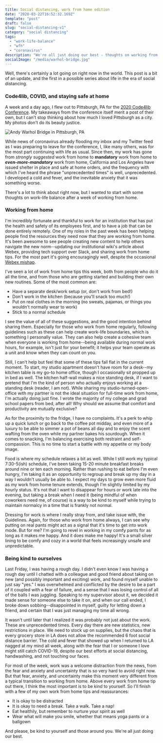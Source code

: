 ```yaml
---
title: Social distancing, work from home edition
date: "2020-03-22T16:52:32.169Z"
template: "post"
draft: false
slug: "social-distancing-v1"
category: "social distancing"
tags:
  - "work-life-balance"
  - "wfh"
  - "coronavirus"
description: "We're all just doing our best - thoughts on working from home and being kind to ourselves"
socialImage: "/media/warhol-bridge.jpg"
---
```


Well, there's certainly a lot going on right now in the world. This post is a bit of an update, and the first in a possible series about life in the era of social distancing.

### Code4lib, COVID, and staying safe at home

A week and a day ago, I flew out to Pittsburgh, PA for the [2020 Code4lib Conference](https://2020.code4lib.org/). My takeaways from the conference itself merit a post of their own, but I can't stop thinking about how much I loved Pittsburgh as a city. My photos don't do its beauty justice.

![Andy Warhol Bridge in Pittsburgh, PA](/media/warhol-bridge.jpg)

While news of coronavirus already flooding my inbox and my Twitter feed as I was preparing to leave for the conference, I, like many others, was for the most part continuing with life as usual. Since then, my work has gone from *strongly suggested* work from home to **mandatory** work from home to ***even-more-mandatory*** work from home, California and Los Angeles have issued shelter in place and safe at home orders, and the frequency with which I've heard the phrase "unprecedented times" is well, unprecedented. I developed a cold and fever, and the inevitable anxiety that it was something worse.

There's a lot to think about right now, but I wanted to start with some thoughts on work-life balance after a week of working from home.

### Working from home

I'm incredibly fortunate and thankful to work for an institution that has put the health and safety of its employees first, and to have a job that can be done entirely remotely. One of my roles in the past week has been helping people find the resources they need now that they are working from home. It's been awesome to see people creating new content to help others navigate the new norm--updating our institutional wiki's article about Webex, providing tech support over Slack, and sharing work from home tips. For the most part it's going encouragingly well, despite the occasional [Webex mishap](https://youtu.be/z_tiqlBFjbk).

I've seen a lot of work from home tips this week, both from people who do it all the time, and from those who are getting started and building their own new routines. Some of the most common are:
- Have a separate desk/work setup (or, don't work from bed!)
- Don't work in the kitchen (because you'll snack too much!)
- Put on real clothes in the morning (no sweats, pajamas, or things you wouldn't normally wear to work)
- Stick to a normal schedule

I see the value of all of these suggestions, and the good intention behind sharing them. Especially for those who work from home regularly, following guidelines such as these can help create work-life boundaries, which is something I personally value. They can also help create a cohesive team when everyone is working from home--being available during normal work hours, for example, isn't just for your benefit; it helps your team operate as a unit and know when they can count on you.

Still, I can't help but feel that some of these tips fall flat in the current moment. To start, my studio apartment doesn't have room for a desk--my kitchen table is my go-to home office, though I occasionally sit propped up in bed as well. The kitchen half-wall makes a nice standing desk, if I want to pretend that I'm the kind of person who actually enjoys working at a standing desk (reader, I am not). While sharing my studio-turned-open-office with my partner is not the ideal situation for full-time work from home, I'm actually doing just fine. I wrote the majority of my college and grad school papers from bed, after all! Why should we assume that comfort and productivity are mutually exclusive?

As for the proximity to the fridge, I have no complaints. It's a perk to whip up a quick lunch or go back to the coffee pot midday, and even more of a luxury to be able to simmer a pot of beans all day and to enjoy the scent wafting from the oven while my partner bakes his sourdough. When it comes to snacking, I'm balancing exercising both restraint and self-compassion. This is no time to start a battle with my appetite or my body image.

Food is where my schedule relaxes a bit as well. While I still work my typical 7:30-5(ish) schedule, I've been taking 15-20 minute breakfast breaks around nine or ten each morning. Rather than rushing to eat before I'm even hungry, I'm taking it as an opportunity to regroup and break up my day in a way I wouldn't usually be able to. I expect my days to grow even more fluid as my work from home tenure extends, though I'm slightly limited by my hourly status. It's not that I want to disappear for hours or work late into the evening, but taking a break when I need it (being mindful of when coworkers need me, of course) is a way to be kind to myself while trying to maintain normalcy in a time that is frankly not normal.

Dressing for work is where I really stray from, and take issue with, the Guidelines. Again, for those who work from home always, I can see why putting on real pants might act as a signal that it's time to get into work mode. But for me? I'm going to revel in working in my comfy pants for as long as it makes me happy. And it does make me happy! It's a small silver lining to be comfy and cozy in a world that feels increasingly unsafe and unpredictable.

### Being kind to ourselves

Last Friday, I was having a rough day. I didn't even know I was having a rough day until I chatted with a colleague and good friend about taking on new (and possibly important and exciting) work, and found myself unable to just say "yes." I was overwhelmed and conflicted by the desire to be a part of it coupled with a fear of failure, and a sense that I was losing control of all of the balls I was juggling. Speaking to my supervisor about it, we decided it made sense for someone else to take it on, and when our call ended, I broke down sobbing--disappointed in myself, guilty for letting down a friend, and certain that I was just managing my time all wrong.

It wasn't until later that I realized it was probably not just about the work. These are unprecedented times. Every day there are new statistics, new restrictions in place. We need to stock up on supplies, but the chaos that is every grocery store in LA does not allow the recommended 6 foot social distance barrier. The cold and fever that showed up when I returned to LA nagged at my mind all week, along with the fear that I or someone I love might still catch COVID-19, despite our best efforts at social distancing, handwashing, and not touching our faces.

For most of the week, work was a welcome distraction from the news, from the fear and anxiety and uncertainty that is so very hard to avoid right now. But that fear, anxiety, and uncertainty make this moment very different from a typical transition to working from home. Above every work from home tip out there, I think the most important is to be kind to yourself. So I'll finish with a few of my own work from home tips and reassurances:
- It is okay to be distracted
- It is okay to need a break. Take a walk. Take a nap!
- Eat healthily, but remember to nurture your spirit as well
- Wear what will make you smile, whether that means yoga pants or a ballgown

And please, be kind to yourself and those around you. We're all just doing our best.
